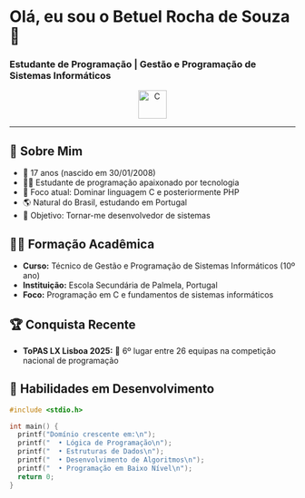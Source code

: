 # Olá, eu sou o Betuel Rocha de Souza 👋

### Estudante de Programação | Gestão e Programação de Sistemas Informáticos

<div align="center">
  <img src="https://cdn.jsdelivr.net/gh/devicons/devicon/icons/c/c-original.svg" alt="C" width="50" height="50"/>
</div>

---

## 👤 Sobre Mim
- 🎂 17 anos (nascido em 30/01/2008)
- 🧑‍💻 Estudante de programação apaixonado por tecnologia
- 🚀 Foco atual: Dominar linguagem C e posteriormente PHP
- 🌎 Natural do Brasil, estudando em Portugal
- 🎯 Objetivo: Tornar-me desenvolvedor de sistemas

## 👨‍🎓 Formação Acadêmica
- **Curso:** Técnico de Gestão e Programação de Sistemas Informáticos (10º ano)  
- **Instituição:** Escola Secundária de Palmela, Portugal  
- **Foco:** Programação em C e fundamentos de sistemas informáticos

## 🏆 Conquista Recente
- **ToPAS LX Lisboa 2025:** 🥇 6º lugar entre 26 equipas na competição nacional de programação 

## 🧠 Habilidades em Desenvolvimento
```c
#include <stdio.h>

int main() {
  printf("Domínio crescente em:\n");
  printf("  • Lógica de Programação\n");
  printf("  • Estruturas de Dados\n");
  printf("  • Desenvolvimento de Algoritmos\n");
  printf("  • Programação em Baixo Nível\n");
  return 0;
}
